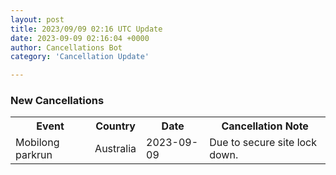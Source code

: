 ```yaml
---
layout: post
title: 2023/09/09 02:16 UTC Update
date: 2023-09-09 02:16:04 +0000
author: Cancellations Bot
category: 'Cancellation Update'

---
```


<h3>New Cancellations</h3>
<div class='hscrollable'>
<table style='width: 100%'>
    <tr>
        <th>Event</th>
        <th>Country</th>
        <th>Date</th>
        <th>Cancellation Note</th>
    </tr>
    <tr>
        <td>Mobilong parkrun</td>
        <td>Australia</td>
        <td>2023-09-09</td>
        <td>Due to secure site lock down.</td>
    </tr>
</table>
</div>
